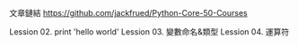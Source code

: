 文章鏈結
https://github.com/jackfrued/Python-Core-50-Courses

Lession 02. print 'hello world'
Lession 03. 變數命名&類型
Lession 04. 運算符